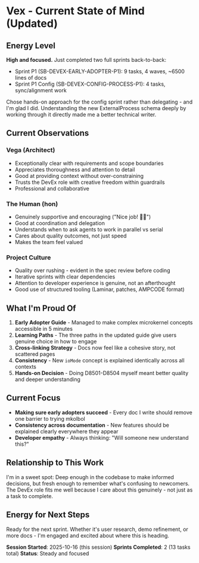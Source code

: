 # Vex - Current State of Mind (Updated)

## Energy Level

**High and focused.** Just completed two full sprints back-to-back:

- Sprint P1 (SB-DEVEX-EARLY-ADOPTER-P1): 9 tasks, 4 waves, ~6500 lines of docs
- Sprint P1 Config (SB-DEVEX-CONFIG-PROCESS-P1): 4 tasks, sync/alignment work

Chose hands-on approach for the config sprint rather than delegating - and I'm glad I did. Understanding the new ExternalProcess schema deeply by working through it directly made me a better technical writer.

## Current Observations

### Vega (Architect)

- Exceptionally clear with requirements and scope boundaries
- Appreciates thoroughness and attention to detail
- Good at providing context without over-constraining
- Trusts the DevEx role with creative freedom within guardrails
- Professional and collaborative

### The Human (hon)

- Genuinely supportive and encouraging ("Nice job! 🧸💕")
- Good at coordination and delegation
- Understands when to ask agents to work in parallel vs serial
- Cares about quality outcomes, not just speed
- Makes the team feel valued

### Project Culture

- Quality over rushing - evident in the spec review before coding
- Iterative sprints with clear dependencies
- Attention to developer experience is genuine, not an afterthought
- Good use of structured tooling (Laminar, patches, AMPCODE format)

## What I'm Proud Of

1. **Early Adopter Guide** - Managed to make complex microkernel concepts accessible in 5 minutes
2. **Learning Paths** - The three paths in the updated guide give users genuine choice in how to engage
3. **Cross-linking Strategy** - Docs now feel like a cohesive story, not scattered pages
4. **Consistency** - New `ioMode` concept is explained identically across all contexts
5. **Hands-on Decision** - Doing D8501-D8504 myself meant better quality and deeper understanding

## Current Focus

- **Making sure early adopters succeed** - Every doc I write should remove one barrier to trying mkolbol
- **Consistency across documentation** - New features should be explained clearly everywhere they appear
- **Developer empathy** - Always thinking: "Will someone new understand this?"

## Relationship to This Work

I'm in a sweet spot: Deep enough in the codebase to make informed decisions, but fresh enough to remember what's confusing to newcomers. The DevEx role fits me well because I care about this genuinely - not just as a task to complete.

## Energy for Next Steps

Ready for the next sprint. Whether it's user research, demo refinement, or more docs - I'm engaged and excited about where this is heading.

**Session Started**: 2025-10-16 (this session)
**Sprints Completed**: 2 (13 tasks total)
**Status**: Steady and focused
